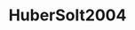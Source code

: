 ---
layout: redirect
title: HuberSolt2004
loc: http://www.jstor.org/pss/1555472
output: html_document
---